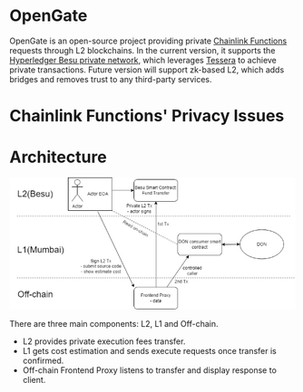 # OpenGate
OpenGate is an open-source project providing private [Chainlink Functions](https://docs.chain.link/chainlink-functions) requests through L2 blockchains.
In the current version, it supports the [Hyperledger Besu private network](https://github.com/CaixiangFan/quorum-test-network), which leverages [Tessera](https://docs.tessera.consensys.net/) to achieve private transactions. Future version will support zk-based L2, which adds bridges and removes trust to any third-party services.

# Chainlink Functions' Privacy Issues


# Architecture
![OpenGate Architechture](https://github.com/CaixiangFan/OpenGate-frontend/blob/main/assets/opengate-arch.png?raw=true)

There are three main components: L2, L1 and Off-chain.

- L2 provides private execution fees transfer.
- L1 gets cost estimation and sends execute requests once transfer is confirmed.
- Off-chain Frontend Proxy listens to transfer and display response to client.